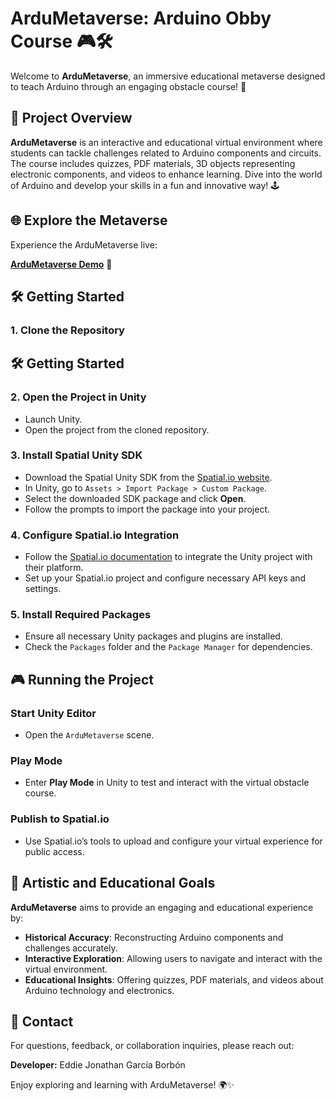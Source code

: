# ArduMetaverse: Arduino Obby Course 🎮🛠️

Welcome to **ArduMetaverse**, an immersive educational metaverse designed to teach Arduino through an engaging obstacle course! 🌟

## 🚀 Project Overview

**ArduMetaverse** is an interactive and educational virtual environment where students can tackle challenges related to Arduino components and circuits. The course includes quizzes, PDF materials, 3D objects representing electronic components, and videos to enhance learning. Dive into the world of Arduino and develop your skills in a fun and innovative way! 🕹️

## 🌐 Explore the Metaverse

Experience the ArduMetaverse live:

[**ArduMetaverse Demo**](https://www.spatial.io/s/ArduMetaverse-Demo-64c00eb3ed5f6cabe428ff1f?share=3950992102567402299) 🎉

## 🛠️ Getting Started

### 1. Clone the Repository

## 🛠️ Getting Started

### 2. Open the Project in Unity
- Launch Unity.
- Open the project from the cloned repository.

### 3. Install Spatial Unity SDK
- Download the Spatial Unity SDK from the [Spatial.io website](https://spatial.io).
- In Unity, go to `Assets > Import Package > Custom Package`.
- Select the downloaded SDK package and click **Open**.
- Follow the prompts to import the package into your project.

### 4. Configure Spatial.io Integration
- Follow the [Spatial.io documentation](https://docs.spatial.io) to integrate the Unity project with their platform.
- Set up your Spatial.io project and configure necessary API keys and settings.

### 5. Install Required Packages
- Ensure all necessary Unity packages and plugins are installed.
- Check the `Packages` folder and the `Package Manager` for dependencies.

## 🎮 Running the Project

### Start Unity Editor
- Open the `ArduMetaverse` scene.

### Play Mode
- Enter **Play Mode** in Unity to test and interact with the virtual obstacle course.

### Publish to Spatial.io
- Use Spatial.io’s tools to upload and configure your virtual experience for public access.

## 🎨 Artistic and Educational Goals
**ArduMetaverse** aims to provide an engaging and educational experience by:
- **Historical Accuracy**: Reconstructing Arduino components and challenges accurately.
- **Interactive Exploration**: Allowing users to navigate and interact with the virtual environment.
- **Educational Insights**: Offering quizzes, PDF materials, and videos about Arduino technology and electronics.

## 📧 Contact
For questions, feedback, or collaboration inquiries, please reach out:

**Developer:** Eddie Jonathan García Borbón  

Enjoy exploring and learning with ArduMetaverse! 🌍✨
